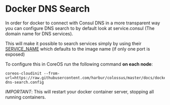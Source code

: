 Docker DNS Search
=================

In order for docker to connect with Consul DNS in a more transparent way you can configure DNS search to by default look at service.consul (The domain name for DNS services).

This will make it possible to search services simply by using their [SERVICE_NAME](http://gliderlabs.com/registrator/latest/user/services/#service-name) which defaults to the image name (if only one port is exposed)

To configure this in CoreOS run the following command **on each node**:

```
coreos-cloudinit --from-url=https://raw.githubusercontent.com/harbur/colossus/master/docs/dockerDNS/consul-dns-search.config
```

*IMPORTANT*: This will restart your docker container server, stopping all running containers.
